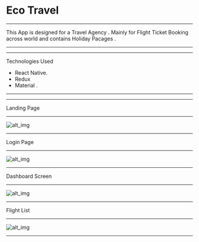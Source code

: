 # Eco Travel

-------------
This App is designed for a Travel Agency . Mainly for Flight Ticket Booking across world and contains Holiday Pacages .

-------------

-------------
Technologies Used
- React Native.
- Redux
- Material .

--------------

--------------
Landing Page

--------------
![alt_img](https://i.imgur.com/GiMgVuM.png)

-------------
Login Page

------------
![alt_img](https://i.imgur.com/dWtqR1K.png)

------------
Dashboard Screen

------------
![alt_img](https://i.imgur.com/u1PYacS.png)

------------

Flight List

-----------
![alt_img](https://i.imgur.com/vb3zYNS.png)

-----------



